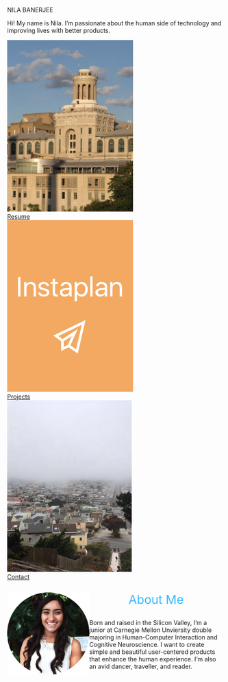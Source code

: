 
<!--# nilabanerjee
This is Nila Banerjee's repository circa 2017
This is the framework of my home page. I still have to fix a lot of the formatting issues and aesthetics, but for now I was trying to just get all of the elements onto the page.-->


<html>
  <head>
  <meta charset="utf-8">
    <meta http-equiv="X-UA-Compatible" content="IE=edge">
    <meta name="viewport" content="width=device-width, initial-scale=1.0">
    <title>Nila Banerjeexx</title>
    <!-- BS STYLE SHEET -->
    <link rel="stylesheet" href="https://maxcdn.bootstrapcdn.com/bootstrap/3.3.7/css/bootstrap.min.css">
    <script src="https://ajax.googleapis.com/ajax/libs/jquery/1.12.4/jquery.min.js"></script>
    <script src="https://maxcdn.bootstrapcdn.com/bootstrap/3.3.7/js/bootstrap.min.js"></script>
    <link rel = "stylesheet" href = "website.css">
    <link href="https://fonts.googleapis.com/css?family=Lato:400,700" rel="stylesheet">
  </head>

  <body>
  <p class = "title"> NILA BANERJEE </p>
  <div class = "hometext">
    <p> Hi! My name is Nila. I’m passionate about the human side of technology and improving lives with better products. </p> 
  </div>
  <div id = "container-fluid" class = "row-fluid">
    <div> </div>
    <div class = "sections col-md-4"> <a href = "resume.html"> <img src = "images/CMU.png">  <br>
    Resume </a> </div>
    <div class = "sections col-md-4"> <a href = "projects.html"><img src = "images/FrontInstaplan.png"> <br> 
    Projects </a> </div>
    <div class = "sections col-md-4"> <a href = "contact.html"> <img src = "images/SF.png"> <br>
    Contact </a> </div>
    <span class="stretch"></span>
  </div>

  <div id = "container-fluid" class = ".row-fluid">
    <div class="col-md-4">
      <img src="images/picture.jpg" style = "width:20vw; height:20vw;float:left;"">
    </div>
    <div class = "col-md-8">
      <p style= "font-size: 2em; text-align: center; color: #33BAFF;"> About Me <br> </p>
      <p class = "abouttext"> Born and raised in the Silicon Valley, I’m a junior at Carnegie Mellon Unviersity double majoring in Human-Computer Interaction and Cognitive Neuroscience. I want to create simple and beautiful user-centered products that enhance the human experience. I’m also an avid dancer, traveller, and reader. </p>
    </div>
    <span class="stretch"></span>
  </div>
    <script src="jquery-3.1.1.min.js"></script>
    <script src ="website.js"></script>
  </body>
  </html>

